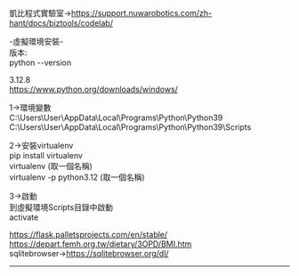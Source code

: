 凱比程式實驗室->https://support.nuwarobotics.com/zh-hant/docs/biztools/codelab/  

-虛擬環境安裝-  
版本:  
python --version  

3.12.8  
https://www.python.org/downloads/windows/  
  
1->環境變數  
C:\Users\User\AppData\Local\Programs\Python\Python39  
C:\Users\User\AppData\Local\Programs\Python\Python39\Scripts  
  
2->安裝virtualenv  
pip install virtualenv  
virtualenv (取一個名稱)  
virtualenv -p python3.12 (取一個名稱)  
  
3->啟動  
到虛擬環境Scripts目錄中啟動  
activate  


https://flask.palletsprojects.com/en/stable/  
https://depart.femh.org.tw/dietary/3OPD/BMI.htm  
sqlitebrowser->https://sqlitebrowser.org/dl/  


------------------------------------------------------------------------------  
